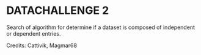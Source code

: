 #     DATACHALLENGE 2

Search of algorithm for determine if a dataset is composed of independent or dependent entries.

Credits: Cattivik, Magmar68
